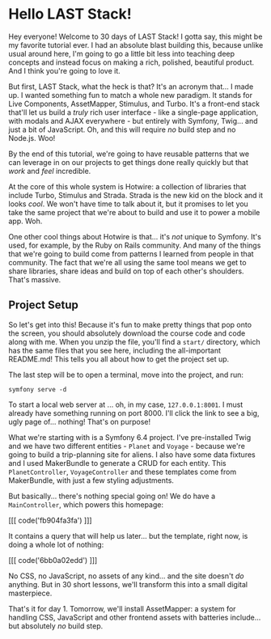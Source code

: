 # Hello LAST Stack!

Hey everyone! Welcome to 30 days of LAST Stack! I gotta say, this might
be my favorite tutorial ever. I had an absolute blast building this, because unlike
usual around here, I'm going to go a little bit less into teaching deep
concepts and instead focus on making a rich, polished, beautiful product. And I think
you're going to love it.

But first, LAST Stack, what the heck is that? It's an acronym that... I made up.
I wanted something fun to match a whole new paradigm. It stands for Live Components,
AssetMapper, Stimulus, and Turbo. It's a front-end stack that'll let us
build a *truly* rich user interface - like a single-page application, with modals
and AJAX everywhere - but entirely with Symfony, Twig...
and just a bit of JavaScript. Oh, and this will require *no* build step and no Node.js.
Woo!

By the end of this tutorial, we're going to have reusable patterns that we can
leverage in on our projects to get things done really quickly but that *work*
and *feel* incredible.

At the core of this whole system is Hotwire: a collection of libraries
that include Turbo, Stimulus and Strada. Strada is the new kid on the block and
it looks *cool*. We won't have time to talk about it, but it promises to let you
take the same project that we're about to build and use it to power a mobile app.
Woh.

One other cool things about Hotwire is that... it's *not* unique to Symfony.
It's used, for example, by the Ruby on Rails community. And many of the things that
we're going to build come from patterns I learned from people in that community.
The fact that we're all using the same tool means we get to share libraries, share
ideas and build on top of each other's shoulders. That's massive.

## Project Setup

So let's get into this! Because it's fun to make pretty things that pop onto the
screen, you should absolutely download the course code and code along with me. When
you unzip the file, you'll find a `start/` directory, which has the same files that
you see here, including the all-important README.md! This tells you all about
how to get the project set up.

The last step will be to open a terminal, move into the project, and run:

```terminal
symfony serve -d
```

To start a local web server at ... oh, in my case, `127.0.0.1:8001`. I must
already have something running on port 8000. I'll click the link to see a big, ugly
page of... nothing! That's on purpose!

What we're starting with is a Symfony 6.4 project. I've pre-installed Twig and we
have two different entities - `Planet` and `Voyage` - because we're going to build
a trip-planning site for aliens. I also have some data fixtures and I used
MakerBundle to generate a CRUD for each entity. This `PlanetController`,
`VoyageController` and these templates come from MakerBundle, with just a few styling
adjustments.

But basically... there's nothing special going on! We do have a `MainController`,
which powers this homepage:

[[[ code('fb904fa3fa') ]]]

It contains a query that will help us later... but the template, right now,
is doing a whole lot of nothing:

[[[ code('6bb0a02edd') ]]]

No CSS, no JavaScript, no assets of any kind... and the site doesn't *do*
anything. But in 30 short lessons, we'll transform this into a small digital
masterpiece. 

That's it for day 1. Tomorrow, we'll install AssetMapper: a system for handling CSS,
JavaScript and other frontend assets with batteries include... but absolutely
*no* build step.
